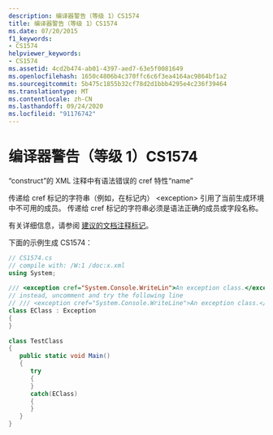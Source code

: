 ```yaml
---
description: 编译器警告（等级 1）CS1574
title: 编译器警告（等级 1）CS1574
ms.date: 07/20/2015
f1_keywords:
- CS1574
helpviewer_keywords:
- CS1574
ms.assetid: 4cd2b474-ab01-4397-aed7-63e5f0081649
ms.openlocfilehash: 1650c4806b4c370ffc6c6f3ea4164ac9864bf1a2
ms.sourcegitcommit: 5b475c1855b32cf78d2d1bbb4295e4c236f39464
ms.translationtype: MT
ms.contentlocale: zh-CN
ms.lasthandoff: 09/24/2020
ms.locfileid: "91176742"
---
```

# <a name="compiler-warning-level-1-cs1574"></a>编译器警告（等级 1）CS1574

“construct”的 XML 注释中有语法错误的 cref 特性“name”  
  
 传递给 cref 标记的字符串（例如，在标记内） \<exception> 引用了当前生成环境中不可用的成员。 传递给 cref 标记的字符串必须是语法正确的成员或字段名称。  
  
 有关详细信息，请参阅 [建议的文档注释标记](../programming-guide/xmldoc/recommended-tags-for-documentation-comments.md)。  
  
 下面的示例生成 CS1574：  
  
```csharp  
// CS1574.cs  
// compile with: /W:1 /doc:x.xml  
using System;  
  
/// <exception cref="System.Console.WriteLin">An exception class.</exception>   // CS1574  
// instead, uncomment and try the following line  
// /// <exception cref="System.Console.WriteLine">An exception class.</exception>  
class EClass : Exception  
{  
}  
  
class TestClass  
{  
   public static void Main()  
   {  
      try  
      {  
      }  
      catch(EClass)  
      {  
      }  
   }  
}  
```
